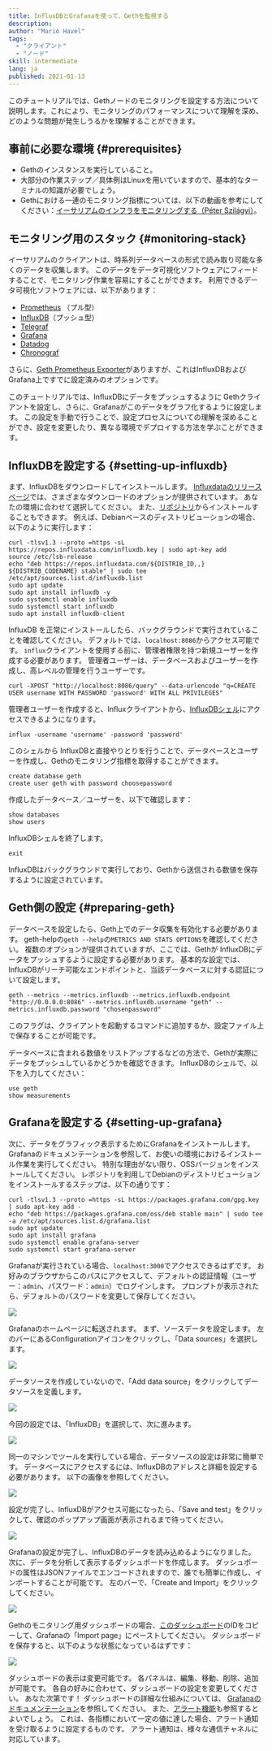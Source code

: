 ```yaml
---
title: InfluxDBとGrafanaを使って、Gethを監視する
description:
author: "Mario Havel"
tags:
  - "クライアント"
  - "ノード"
skill: intermediate
lang: ja
published: 2021-01-13
---
```


このチュートリアルでは、Gethノードのモニタリングを設定する方法について説明します。これにより、モニタリングのパフォーマンスについて理解を深め、どのような問題が発生しうるかを理解することができます。

## 事前に必要な環境 {#prerequisites}

- Gethのインスタンスを実行していること。
- 大部分の作業ステップ／具体例はLinuxを用いていますので、基本的なターミナルの知識が必要でしょう。
- Gethにおける一連のモニタリング指標については、以下の動画を参考にしてください：[イーサリアムのインフラをモニタリングする（Péter Szilágyi）](https://www.youtube.com/watch?v=cOBab8IJMYI)。

## モニタリング用のスタック {#monitoring-stack}

イーサリアムのクライアントは、時系列データベースの形式で読み取り可能な多くのデータを収集します。 このデータをデータ可視化ソフトウェアにフィードすることで、モニタリング作業を容易にすることができます。 利用できるデータ可視化ソフトウェアには、以下があります：

- [Prometheus](https://prometheus.io/) （プル型）
- [InfluxDB](https://www.influxdata.com/get-influxdb/)（プッシュ型）
- [Telegraf](https://www.influxdata.com/get-influxdb/)
- [Grafana](https://www.grafana.com/)
- [Datadog](https://www.datadoghq.com/)
- [Chronograf](https://www.influxdata.com/time-series-platform/chronograf/)

さらに、[Geth Prometheus Exporter](https://github.com/hunterlong/gethexporter)がありますが、これはInfluxDBおよびGrafana上ですでに設定済みのオプションです。

このチュートリアルでは、InfluxDBにデータをプッシュするように Gethクライアントを設定し、さらに、Grafanaがこのデータをグラフ化するように設定します。 この設定を手動で行うことで、設定プロセスについての理解を深めることができ、設定を変更したり、異なる環境でデプロイする方法を学ぶことができます。

## InfluxDBを設定する {#setting-up-influxdb}

まず、InfluxDBをダウンロードしてインストールします。 [Influxdataのリリースページ](https://portal.influxdata.com/downloads/)では、さまざまなダウンロードのオプションが提供されています。 あなたの環境に合わせて選択してください。 また、[リポジトリ](https://repos.influxdata.com/)からインストールすることもできます。 例えば、Debianベースのディストリビューションの場合、以下のように実行します：

```
curl -tlsv1.3 --proto =https -sL https://repos.influxdata.com/influxdb.key | sudo apt-key add
source /etc/lsb-release
echo "deb https://repos.influxdata.com/${DISTRIB_ID,,} ${DISTRIB_CODENAME} stable" | sudo tee /etc/apt/sources.list.d/influxdb.list
sudo apt update
sudo apt install influxdb -y
sudo systemctl enable influxdb
sudo systemctl start influxdb
sudo apt install influxdb-client
```

InfluxDB を正常にインストールしたら、バックグラウンドで実行されていることを確認してください。 デフォルトでは、`localhost:8086`からアクセス可能です。 `influx`クライアントを使用する前に、管理者権限を持つ新規ユーザーを作成する必要があります。 管理者ユーザーは、データベースおよびユーザーを作成し、高レベルの管理を行うユーザーです。

```
curl -XPOST "http://localhost:8086/query" --data-urlencode "q=CREATE USER username WITH PASSWORD 'password' WITH ALL PRIVILEGES"
```

管理者ユーザーを作成すると、Influxクライアントから、[InfluxDBシェル](https://docs.influxdata.com/influxdb/v1.8/tools/shell/)にアクセスできるようになります。

```
influx -username 'username' -password 'password'
```

このシェルから InfluxDBと直接やりとりを行うことで、データベースとユーザーを作成し、Gethのモニタリング指標を取得することができます。

```
create database geth
create user geth with password choosepassword
```

作成したデータベース／ユーザーを、以下で確認します：

```
show databases
show users
```

InfluxDBシェルを終了します。

```
exit
```

InfluxDBはバックグラウンドで実行しており、Gethから送信される数値を保存するように設定されています。

## Geth側の設定 {#preparing-geth}

データベースを設定したら、Geth上でのデータ収集を有効化する必要があります。 geth-helpの`geth --help`の`METRICS AND STATS OPTIONS`を確認してください。 複数のオプションが提供されていますが、ここでは、Gethが InfluxDBにデータをプッシュするように設定する必要があります。 基本的な設定では、InfluxDBがリーチ可能なエンドポイントと、当該データベースに対する認証について設定します。

```
geth --metrics --metrics.influxdb --metrics.influxdb.endpoint "http://0.0.0.0:8086" --metrics.influxdb.username "geth" --metrics.influxdb.password "chosenpassword"
```

このフラグは、クライアントを起動するコマンドに追加するか、設定ファイル上で保存することが可能です。

データベースに含まれる数値をリストアップするなどの方法で、Gethが実際にデータをプッシュしているかどうかを確認できます。 InfluxDBのシェルで、以下を入力してください：

```
use geth
show measurements
```

## Grafanaを設定する {#setting-up-grafana}

次に、データをグラフィック表示するためにGrafanaをインストールします。 Grafanaのドキュメンテーションを参照して、お使いの環境におけるインストール作業を実行してください。 特別な理由がない限り、OSSバージョンをインストールしてください。 レポジトリを利用してDebianのディストリビューションをインストールするステップは、以下の通りです：

```
curl -tlsv1.3 --proto =https -sL https://packages.grafana.com/gpg.key | sudo apt-key add -
echo "deb https://packages.grafana.com/oss/deb stable main" | sudo tee -a /etc/apt/sources.list.d/grafana.list
sudo apt update
sudo apt install grafana
sudo systemctl enable grafana-server
sudo systemctl start grafana-server
```

Grafanaが実行されている場合、`localhost:3000`でアクセスできるはずです。 お好みのブラウザからこのパスにアクセスして、デフォルトの認証情報（ユーザー：`admin`、パスワード：`admin`）でログインします。 プロンプトが表示されたら、デフォルトのパスワードを変更して保存してください。

![](./grafana1.png)

Grafanaのホームページに転送されます。 まず、ソースデータを設定します。 左のバーにあるConfigurationアイコンをクリックし、「Data sources」を選択します。

![](./grafana2.png)

データソースを作成していないので、「Add data source」をクリックしてデータソースを定義します。

![](./grafana3.png)

今回の設定では、「InfluxDB」を選択して、次に進みます。

![](./grafana4.png)

同一のマシンでツールを実行している場合、データソースの設定は非常に簡単です。 データベースにアクセスするには、InfluxDBのアドレスと詳細を設定する必要があります。 以下の画像を参照してください。

![](./grafana5.png)

設定が完了し、InfluxDBがアクセス可能になったら、「Save and test」をクリックして、確認のポップアップ画面が表示されるまで待ってください。

![](./grafana6.png)

Grafanaの設定が完了し、InfluxDBのデータを読み込めるようになりました。 次に、データを分析して表示するダッシュボードを作成します。 ダッシュボードの属性はJSONファイルでエンコードされますので、誰でも簡単に作成し、インポートすることが可能です。 左のバーで、「Create and Import」をクリックしてください。

![](./grafana7.png)

Gethのモニタリング用ダッシュボードの場合、[このダッシュボード](https://grafana.com/grafana/dashboards/13877/)のIDをコピーして、Grafanaの「Import page」にペーストしてください。 ダッシュボードを保存すると、以下のような状態になっているはずです：

![](./grafana8.png)

ダッシュボードの表示は変更可能です。 各パネルは、編集、移動、削除、追加が可能です。 各自の好みに合わせて、ダッシュボードの設定を変更してください。 あなた次第です！ ダッシュボードの詳細な仕組みについては、 [Grafanaのドキュメンテーション](https://grafana.com/docs/grafana/latest/dashboards/)を参照してください。 また、[アラート機能](https://grafana.com/docs/grafana/latest/alerting/)も参照するとよいでしょう。 これは、各指標において一定の値に達した場合、アラート通知を受け取るように設定するものです。 アラート通知は、様々な通信チャネルに対応しています。
